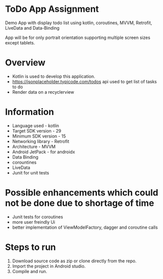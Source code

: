 # ToDo App Assignment
Demo App with display todo list using kotlin, coroutines, MVVM, Retrofit, LiveData and Data-Binding

App will be for only portrait orientation supporting multiple screen sizes except tablets.

 
# Overview
* Kotlin is used to develop this application.
* https://jsonplaceholder.typicode.com/todos api used to get list of tasks to do
* Render data on a recyclerview 


# Information

* Language used - kotlin
* Target SDK version - 29
* Minimum SDK version - 15
* Networking library - Retrofit
* Architecture - MVVM
* Android JetPack - for androidx
* Data Binding
* corountines
* LiveData
* Junit for unit tests

# Possible enhancements which could not be done due to shortage of time

* Junit tests for coroutines
* more user freindly Ui
* better implementation of ViewModelFactory, dagger and coroutine calls


# Steps to run
1. Download source code as zip or clone directly from the repo.
2. Import the project in Android studio.
3. Compile and run. 
